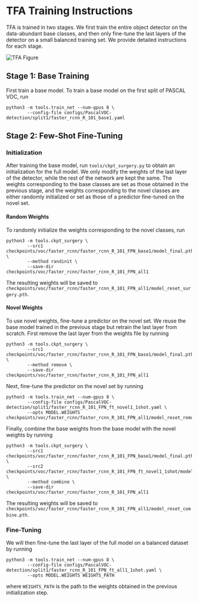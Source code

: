# TFA Training Instructions

TFA is trained in two stages. We first train the entire object detector on the data-abundant base classes, and then only fine-tune the last layers of the detector on a small balanced training set. We provide detailed instructions for each stage.

![TFA Figure](https://user-images.githubusercontent.com/7898443/76520006-698cc200-6438-11ea-864f-fd30b3d50cea.png)

## Stage 1: Base Training

First train a base model. To train a base model on the first split of PASCAL VOC, run
```angular2html
python3 -m tools.train_net --num-gpus 8 \
        --config-file configs/PascalVOC-detection/split1/faster_rcnn_R_101_base1.yaml
```

## Stage 2: Few-Shot Fine-Tuning

### Initialization

After training the base model, run ```tools/ckpt_surgery.py``` to obtain an initialization for the full model. We only modify the weights of the last layer of the detector, while the rest of the network are kept the same. The weights corresponding to the base classes are set as those obtained in the previous stage, and the weights corresponding to the novel classes are either randomly initialized or set as those of a predictor fine-tuned on the novel set.

#### Random Weights

To randomly initialize the weights corresponding to the novel classes, run
```angular2html
python3 -m tools.ckpt_surgery \
        --src1 checkpoints/voc/faster_rcnn/faster_rcnn_R_101_FPN_base1/model_final.pth \
        --method randinit \
        --save-dir checkpoints/voc/faster_rcnn/faster_rcnn_R_101_FPN_all1
```
The resulting weights will be saved to `checkpoints/voc/faster_rcnn/faster_rcnn_R_101_FPN_all1/model_reset_surgery.pth`.

#### Novel Weights

To use novel weights, fine-tune a predictor on the novel set. We reuse the base model trained in the previous stage but retrain the last layer from scratch. First remove the last layer from the weights file by running
```angular2html
python3 -m tools.ckpt_surgery \
        --src1 checkpoints/voc/faster_rcnn/faster_rcnn_R_101_FPN_base1/model_final.pth \
        --method remove \
        --save-dir checkpoints/voc/faster_rcnn/faster_rcnn_R_101_FPN_all1
```

Next, fine-tune the predictor on the novel set by running
```angular2html
python3 -m tools.train_net --num-gpus 8 \
        --config-file configs/PascalVOC-detection/split1/faster_rcnn_R_101_FPN_ft_novel1_1shot.yaml \
        --opts MODEL.WEIGHTS checkpoints/voc/faster_rcnn/faster_rcnn_R_101_FPN_all1/model_reset_remove.pth
```

Finally, combine the base weights from the base model with the novel weights by running
```angular2html
python3 -m tools.ckpt_surgery \
        --src1 checkpoints/voc/faster_rcnn/faster_rcnn_R_101_FPN_base1/model_final.pth \
        --src2 checkpoints/voc/faster_rcnn/faster_rcnn_R_101_FPN_ft_novel1_1shot/model_final.pth \
        --method combine \
        --save-dir checkpoints/voc/faster_rcnn/faster_rcnn_R_101_FPN_all1
```
The resulting weights will be saved to `checkpoints/voc/faster_rcnn/faster_rcnn_R_101_FPN_all1/model_reset_combine.pth`.

### Fine-Tuning

We will then fine-tune the last layer of the full model on a balanced dataset by running
```angular2html
python3 -m tools.train_net --num-gpus 8 \
        --config-file configs/PascalVOC-detection/split1/faster_rcnn_R_101_FPN_ft_all1_1shot.yaml \
        --opts MODEL.WEIGHTS WEIGHTS_PATH
```
where `WEIGHTS_PATH` is the path to the weights obtained in the previous initialization step.
